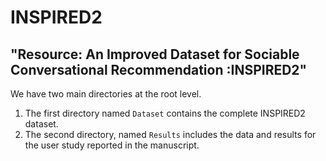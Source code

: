 # INSPIRED2

##  "Resource: An Improved Dataset for Sociable Conversational Recommendation :INSPIRED2"

We have two main directories at the root level.

1. The first directory named `Dataset` contains the complete INSPIRED2 dataset. 
2. The second directory, named `Results` includes the data and results for the user study reported in the manuscript.

